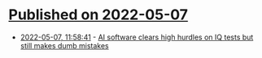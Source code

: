 # [Published on 2022-05-07](index.md)

* [2022-05-07, 11:58:41](https://news.ycombinator.com/item?id=31293840) - [AI software clears high hurdles on IQ tests but still makes dumb mistakes](https://www.science.org/content/article/computers-ace-iq-tests-still-make-dumb-mistakes-can-different-tests-help)
